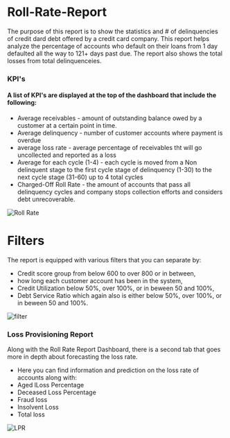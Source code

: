 # Roll-Rate-Report
The purpose of this report is to show the statistics and # of delinquencies of credit dard debt offered by a credit card company. This report helps analyze the percentage of accounts who default on their loans from 1 day defaulted all the way to 121+ days past due. The report also shows the total losses from total delinquenceies. 
### KPI's
#### A list of KPI's are displayed at the top of the dashboard that include the following:
  * Average receivables - amount of outstanding balance owed by a customer at a certain point in time.
  * Average delinquency - number of customer accounts where payment is overdue 
  * average loss rate - average percentage of receivables tht will go uncollected and reported as a loss
  * Average for each cycle (1-4) - each cycle is moved from a Non delinquent stage to the first cycle stage of delinquency (1-30) to the next cycle stage (31-60) up to 4 total cycles
  * Charged-Off Roll Rate - the amount of accounts that pass all delinquency cycles and company stops collection efforts and considers debt unrecoverable.

![Roll Rate](https://github.com/itzryanstowers/Roll-Rate-Report/assets/113382980/f34f9113-b6cd-4038-ba71-1da5ed533b8d)

# Filters
The report is equipped with various filters that you can separate by:
 * Credit score group from below 600 to over 800 or in between,
 * how long each customer account has been in the system,
 * Credit Utilization below 50%, over 100%, or in beween 50 and 100%,
 * Debt Service Ratio which again also is either below 50%, over 100%, or in beween 50 and 100%.

![filter](https://github.com/itzryanstowers/Roll-Rate-Report/assets/113382980/a0be1902-eba1-48e9-965a-bc2a30b6f590)

### Loss Provisioning Report

Along with the Roll Rate Report Dashboard, there is a second tab that goes more in depth about forecasting the loss rate.
 - Here you can find information and prediction on the loss rate of accounts along with:
 - Aged lLoss Percentage
 - Deceased Loss Percentage
 - Fraud loss
 - Insolvent Loss
 - Total loss

![LPR](https://github.com/itzryanstowers/Roll-Rate-Report/assets/113382980/644924df-13ab-43e5-8c37-5780bd7f05ed)

